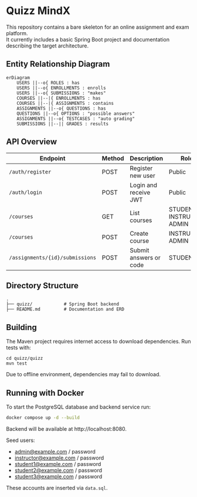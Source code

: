# Quizz MindX

This repository contains a bare skeleton for an online assignment and exam platform.  
It currently includes a basic Spring Boot project and documentation describing the target architecture.

## Entity Relationship Diagram
```mermaid
erDiagram
    USERS ||--o{ ROLES : has
    USERS ||--o{ ENROLLMENTS : enrolls
    USERS ||--o{ SUBMISSIONS : "makes"
    COURSES ||--|{ ENROLLMENTS : has
    COURSES ||--|{ ASSIGNMENTS : contains
    ASSIGNMENTS ||--o{ QUESTIONS : has
    QUESTIONS ||--o{ OPTIONS : "possible answers"
    ASSIGNMENTS ||--o{ TESTCASES : "auto grading"
    SUBMISSIONS ||--|| GRADES : results
```

## API Overview
| Endpoint | Method | Description | Roles |
|----------|--------|-------------|-------|
| `/auth/register` | POST | Register new user | Public |
| `/auth/login` | POST | Login and receive JWT | Public |
| `/courses` | GET | List courses | STUDENT, INSTRUCTOR, ADMIN |
| `/courses` | POST | Create course | INSTRUCTOR, ADMIN |
| `/assignments/{id}/submissions` | POST | Submit answers or code | STUDENT |

## Directory Structure
```
.
├── quizz/            # Spring Boot backend
├── README.md         # Documentation and ERD
```

## Building
The Maven project requires internet access to download dependencies. Run tests with:
```
cd quizz/quizz
mvn test
```

Due to offline environment, dependencies may fail to download.

## Running with Docker
To start the PostgreSQL database and backend service run:
```bash
docker compose up -d --build
```
Backend will be available at http://localhost:8080.

Seed users:
- admin@example.com / password
- instructor@example.com / password
- student1@example.com / password
- student2@example.com / password
- student3@example.com / password

These accounts are inserted via `data.sql`.
